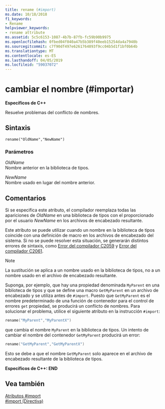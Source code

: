 ```yaml
---
title: rename (#import)
ms.date: 10/18/2018
f1_keywords:
- Rename
helpviewer_keywords:
- rename attribute
ms.assetid: 5c5c6153-1087-4b7b-87fb-fc59b90b9975
ms.openlocfilehash: 0fbed04f040a47b5b389f40eeb15254da4a7940b
ms.sourcegitcommit: c7f90df497e6261764893f9cc04b5d1f1bf0b64b
ms.translationtype: MT
ms.contentlocale: es-ES
ms.lasthandoff: 04/05/2019
ms.locfileid: "59037072"
---
```

# <a name="rename-import"></a>cambiar el nombre (\#importar)

**Específicos de C++**

Resuelve problemas del conflicto de nombres.

## <a name="syntax"></a>Sintaxis

```
rename("OldName","NewName")
```

### <a name="parameters"></a>Parámetros

*OldName*<br/>
Nombre anterior en la biblioteca de tipos.

*NewName*<br/>
Nombre usado en lugar del nombre anterior.

## <a name="remarks"></a>Comentarios

Si se especifica este atributo, el compilador reemplaza todas las apariciones de *OldName* en una biblioteca de tipos con el proporcionado por el usuario *NewName* en los archivos de encabezado resultante.

Este atributo se puede utilizar cuando un nombre en la biblioteca de tipos coincide con una definición de macro en los archivos de encabezado del sistema. Si no se puede resolver esta situación, se generarán distintos errores de sintaxis, como [Error del compilador C2059](../error-messages/compiler-errors-1/compiler-error-c2059.md) y [Error del compilador C2061](../error-messages/compiler-errors-1/compiler-error-c2061.md).

> [!NOTE]
> La sustitución se aplica a un nombre usado en la biblioteca de tipos, no a un nombre usado en el archivo de encabezado resultante.

Suponga, por ejemplo, que hay una propiedad denominada `MyParent` en una biblioteca de tipos y que se define una macro `GetMyParent` en un archivo de encabezado y se utiliza antes de `#import`. Puesto que `GetMyParent` es el nombre predeterminado de una función de contenedor para el control de errores `get` propiedad, se producirá un conflicto de nombres. Para solucionar el problema, utilice el siguiente atributo en la instrucción `#import`:

```cpp
rename("MyParent","MyParentX")
```

que cambia el nombre `MyParent` en la biblioteca de tipos. Un intento de cambiar el nombre del contenedor `GetMyParent` producirá un error:

```cpp
rename("GetMyParent","GetMyParentX")
```

Esto se debe a que el nombre `GetMyParent` solo aparece en el archivo de encabezado resultante de la biblioteca de tipos.

**Específicos de C++: END**

## <a name="see-also"></a>Vea también

[Atributos #import](../preprocessor/hash-import-attributes-cpp.md)<br/>
[#import (Directiva)](../preprocessor/hash-import-directive-cpp.md)